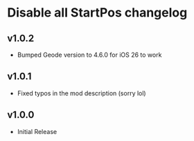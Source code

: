 # Disable all StartPos changelog

## v1.0.2
- Bumped Geode version to 4.6.0 for iOS 26 to work

## v1.0.1
- Fixed typos in the mod description <co>(sorry lol)</c>

## v1.0.0
- Initial Release